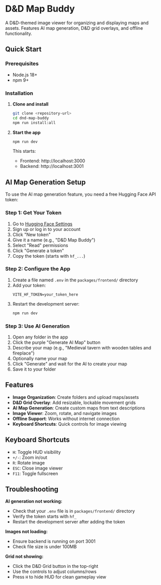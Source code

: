 # D&D Map Buddy

A D&D-themed image viewer for organizing and displaying maps and assets. Features AI map generation, D&D grid overlays, and offline functionality.

## Quick Start

### Prerequisites
- Node.js 18+
- npm 9+

### Installation

1. **Clone and install**
   ```bash
   git clone <repository-url>
   cd dnd-map-buddy
   npm run install:all
   ```

2. **Start the app**
   ```bash
   npm run dev
   ```
   
   This starts:
   - Frontend: http://localhost:3000
   - Backend: http://localhost:3001

## AI Map Generation Setup

To use the AI map generation feature, you need a free Hugging Face API token:

### Step 1: Get Your Token
1. Go to [Hugging Face Settings](https://huggingface.co/settings/tokens)
2. Sign up or log in to your account
3. Click "New token"
4. Give it a name (e.g., "D&D Map Buddy")
5. Select "Read" permissions
6. Click "Generate a token"
7. Copy the token (starts with `hf_...`)

### Step 2: Configure the App
1. Create a file named `.env` in the `packages/frontend/` directory
2. Add your token:
   ```
   VITE_HF_TOKEN=your_token_here
   ```
3. Restart the development server:
   ```bash
   npm run dev
   ```

### Step 3: Use AI Generation
1. Open any folder in the app
2. Click the purple "Generate AI Map" button
3. Describe your map (e.g., "Medieval tavern with wooden tables and fireplace")
4. Optionally name your map
5. Click "Generate" and wait for the AI to create your map
6. Save it to your folder

## Features

- **Image Organization**: Create folders and upload maps/assets
- **D&D Grid Overlay**: Add resizable, lockable movement grids
- **AI Map Generation**: Create custom maps from text descriptions
- **Image Viewer**: Zoom, rotate, and navigate images
- **Offline Support**: Works without internet connection
- **Keyboard Shortcuts**: Quick controls for image viewing

## Keyboard Shortcuts

- `H`: Toggle HUD visibility
- `+/-`: Zoom in/out
- `R`: Rotate image
- `ESC`: Close image viewer
- `F11`: Toggle fullscreen

## Troubleshooting

**AI generation not working:**
- Check that your `.env` file is in `packages/frontend/` directory
- Verify the token starts with `hf_`
- Restart the development server after adding the token

**Images not loading:**
- Ensure backend is running on port 3001
- Check file size is under 100MB

**Grid not showing:**
- Click the D&D Grid button in the top-right
- Use the controls to adjust columns/rows
- Press `H` to hide HUD for clean gameplay view